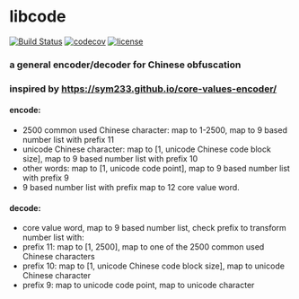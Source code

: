 # libcode
[![Build Status](https://travis-ci.org/dilfish/libcode.svg?branch=master)](https://travis-ci.org/dilfish/libcode)
[![codecov](https://codecov.io/gh/dilfish/libcode/branch/master/graph/badge.svg)](https://codecov.io/gh/dilfish/libcode)
[![license](https://img.shields.io/github/license/mashape/apistatus.svg)](github.com/dilfish/libcode)

### a general encoder/decoder for Chinese obfuscation
### inspired by https://sym233.github.io/core-values-encoder/

#### encode:
- 2500 common used Chinese character: map to 1-2500, map to 9 based number list with prefix 11
- unicode Chinese character: map to [1, unicode Chinese code block size], map to 9 based number list with prefix 10
- other words: map to [1, unicode code point], map to 9 based number list with prefix 9
- 9 based number list with prefix map to 12 core value word.

#### decode: 
- core value word, map to 9 based number list, check prefix to transform number list with:
- prefix 11: map to [1, 2500], map to one of the 2500 common used Chinese characters
- prefix 10: map to [1, unicode Chinese code block size], map to unicode Chinese character
- prefix 9: map to unicode code point, map to unicode character
